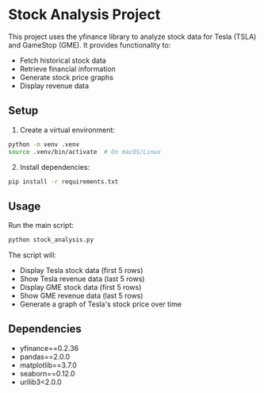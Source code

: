 # Stock Analysis Project

This project uses the yfinance library to analyze stock data for Tesla (TSLA) and GameStop (GME). It provides functionality to:

- Fetch historical stock data
- Retrieve financial information
- Generate stock price graphs
- Display revenue data

## Setup

1. Create a virtual environment:
```bash
python -m venv .venv
source .venv/bin/activate  # On macOS/Linux
```

2. Install dependencies:
```bash
pip install -r requirements.txt
```

## Usage

Run the main script:
```bash
python stock_analysis.py
```

The script will:
- Display Tesla stock data (first 5 rows)
- Show Tesla revenue data (last 5 rows)
- Display GME stock data (first 5 rows)
- Show GME revenue data (last 5 rows)
- Generate a graph of Tesla's stock price over time

## Dependencies

- yfinance==0.2.36
- pandas==2.0.0
- matplotlib==3.7.0
- seaborn==0.12.0
- urllib3<2.0.0 